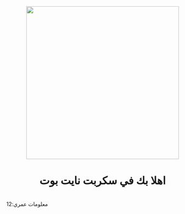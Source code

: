 <div align="center">
<img width="400px" src="https://files.catbox.moe/y2eg2d.gif">
<h1>اهلا بك في سكربت نايت بوت</h1>
  
</div>
<br>
معلومات
عمري:12
